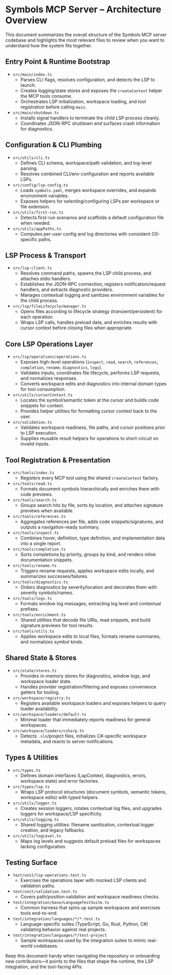 # Symbols MCP Server – Architecture Overview

This document summarizes the overall structure of the Symbols MCP server codebase and highlights the most relevant files to review when you want to understand how the system fits together.

## Entry Point & Runtime Bootstrap
- `src/main/index.ts`
  - Parses CLI flags, resolves configuration, and detects the LSP to launch.
  - Creates logging/state stores and exposes the `createContext` helper the MCP tools consume.
  - Orchestrates LSP initialization, workspace loading, and tool registration before calling `main`.
- `src/main/shutdown.ts`
  - Installs signal handlers to terminate the child LSP process cleanly.
  - Coordinates JSON-RPC shutdown and surfaces crash information for diagnostics.

## Configuration & CLI Plumbing
- `src/utils/cli.ts`
  - Defines CLI schema, workspace/path validation, and log-level parsing.
  - Resolves combined CLI/env configuration and reports available LSPs.
- `src/config/lsp-config.ts`
  - Loads `symbols.yaml`, merges workspace overrides, and expands environment variables.
  - Exposes helpers for selecting/configuring LSPs per workspace or file extension.
- `src/utils/first-run.ts`
  - Detects first-run scenarios and scaffolds a default configuration file when needed.
- `src/utils/appPaths.ts`
  - Computes per-user config and log directories with consistent OS-specific paths.

## LSP Process & Transport
- `src/lsp-client.ts`
  - Resolves command paths, spawns the LSP child process, and attaches stdio handlers.
  - Establishes the JSON-RPC connection, registers notification/request handlers, and extracts diagnostic providers.
  - Manages contextual logging and sanitizes environment variables for the child process.
- `src/lsp/fileLifecycle/manager.ts`
  - Opens files according to lifecycle strategy (transient/persistent) for each operation.
  - Wraps LSP calls, handles preload data, and enriches results with cursor context before closing files when appropriate.

## Core LSP Operations Layer
- `src/lsp/operations/operations.ts`
  - Exposes high-level operations (`inspect`, `read`, `search`, `references`, `completion`, `rename`, `diagnostics`, `logs`).
  - Validates inputs, coordinates file lifecycle, performs LSP requests, and normalizes responses.
  - Converts workspace edits and diagnostics into internal domain types for tool consumption.
- `src/utils/cursorContext.ts`
  - Locates the symbol/semantic token at the cursor and builds code snippets for context.
  - Provides helper utilities for formatting cursor context back to the user.
- `src/validation.ts`
  - Validates workspace readiness, file paths, and cursor positions prior to LSP execution.
  - Supplies reusable result helpers for operations to short-circuit on invalid inputs.

## Tool Registration & Presentation
- `src/tools/index.ts`
  - Registers every MCP tool using the shared `createContext` factory.
- `src/tools/read.ts`
  - Formats document symbols hierarchically and enriches them with code previews.
- `src/tools/search.ts`
  - Groups search hits by file, sorts by location, and attaches signature previews when available.
- `src/tools/references.ts`
  - Aggregates references per file, adds code snippets/signatures, and outputs a navigation-ready summary.
- `src/tools/inspect.ts`
  - Combines hover, definition, type definition, and implementation data into a single report.
- `src/tools/completion.ts`
  - Sorts completions by priority, groups by kind, and renders inline documentation snippets.
- `src/tools/rename.ts`
  - Triggers rename requests, applies workspace edits locally, and summarizes successes/failures.
- `src/tools/diagnostics.ts`
  - Orders diagnostics by severity/location and decorates them with severity symbols/names.
- `src/tools/logs.ts`
  - Formats window log messages, extracting log level and contextual prefixes.
- `src/tools/enrichment.ts`
  - Shared utilities that decode file URIs, read snippets, and build signature previews for tool results.
- `src/tools/utils.ts`
  - Applies workspace edits to local files, formats rename summaries, and normalizes symbol kinds.

## Shared State & Stores
- `src/state/stores.ts`
  - Provides in-memory stores for diagnostics, window logs, and workspace loader state.
  - Handles provider registration/filtering and exposes convenience getters for tooling.
- `src/workspace/registry.ts`
  - Registers available workspace loaders and exposes helpers to query loader availability.
- `src/workspace/loaders/default.ts`
  - Minimal loader that immediately reports readiness for general workspaces.
- `src/workspace/loaders/csharp.ts`
  - Detects `.sln`/project files, initializes C#-specific workspace metadata, and reacts to server notifications.

## Types & Utilities
- `src/types.ts`
  - Defines domain interfaces (LspContext, diagnostics, errors, workspace state) and error factories.
- `src/types/lsp.ts`
  - Wraps LSP protocol structures (document symbols, semantic tokens, workspace edits) with typed helpers.
- `src/utils/logger.ts`
  - Creates session loggers, rotates contextual log files, and upgrades loggers for workspace/LSP specificity.
- `src/utils/logging.ts`
  - Shared logging utilities: filename sanitization, contextual logger creation, and legacy fallbacks.
- `src/utils/logLevel.ts`
  - Maps log levels and suggests default preload files for workspaces lacking configuration.

## Testing Surface
- `test/unit/lsp-operations.test.ts`
  - Exercises the operations layer with mocked LSP clients and validation paths.
- `test/unit/validation.test.ts`
  - Covers path/position validation and workspace readiness checks.
- `test/integration/base/LanguageTestSuite.ts`
  - Common harness that spins up sample workspaces and exercises tools end-to-end.
- `test/integration/languages/*/*.test.ts`
  - Language-specific suites (TypeScript, Go, Rust, Python, C#) validating behavior against real projects.
- `test/integration/languages/*/test-project`
  - Sample workspaces used by the integration suites to mimic real-world codebases.

Keep this document handy when navigating the repository or onboarding new contributors—it points to the files that shape the runtime, the LSP integration, and the tool-facing APIs.
